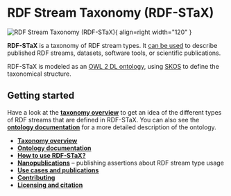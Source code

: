 # RDF Stream Taxonomy (RDF-STaX)

![RDF Stream Taxonomy (RDF-STaX)](assets/logo_color.svg){ align=right width="120" }

**RDF-STaX** is a taxonomy of RDF stream types. It [can be used](use-it.md) to describe published RDF streams, datasets, software tools, or scientific publications.

RDF-STaX is modeled as an [OWL 2 DL ontology](ontology.md), using [SKOS](https://www.w3.org/TR/skos-reference/) to define the taxonomical structure.

## Getting started

Have a look at the **[taxonomy overview](taxonomy.md)** to get an idea of the different types of RDF streams that are defined in RDF-STaX. You can also see the **[ontology documentation](ontology.md)** for a more detailed description of the ontology.

- **[Taxonomy overview](taxonomy.md)**
- **[Ontology documentation](ontology.md)**
- **[How to use RDF-STaX?](use-it.md)**
- **[Nanopublications](nanopubs.md)** – publishing assertions about RDF stream type usage
- **[Use cases and publications](uses.md)**
- **[Contributing](contributing.md)**
- **[Licensing and citation](licensing.md)**
